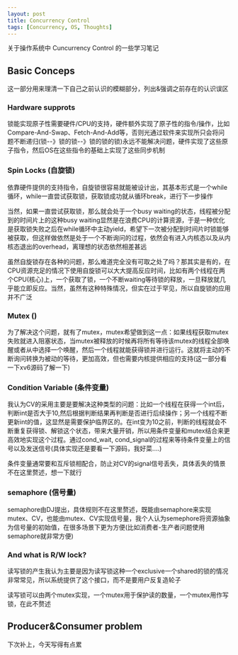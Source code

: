 ```yaml
---
layout: post
title: Concurrency Control
tags: [Concurrency, OS, Thoughts]
---
```


关于操作系统中 Cuncurrency Control 的一些学习笔记

## Basic Conceps

这一部分用来理清一下自己之前认识的模糊部分，列出&强调之前存在的认识误区

### Hardware supprots

锁能实现原子性需要硬件/CPU的支持，硬件额外实现了原子性的指令/操作，比如Compare-And-Swap、Fetch-And-Add等，否则光通过软件来实现所只会将问题不断递归(锁--》锁的锁--》锁的锁的锁)永远不能解决问题，硬件实现了这些原子指令，然后OS在这些指令的基础上实现了这些同步机制

### Spin Locks (自旋锁)

依靠硬件提供的支持指令，自旋锁很容易就能被设计出，其基本形式是一个while循环，while一直尝试获取锁，获取锁成功就从循环break，进行下一步操作

当然，如果一直尝试获取锁，那么就会处于一个busy waiting的状态，线程被分配到的时间片上的这种busy waiting显然是在浪费CPU的计算资源，于是一种优化是获取锁失败之后在while循环中主动yield，希望下一次被分配到时间片时锁能够被获取，但这样做依然是处于一个不断询问的过程，依然会有进入内核态以及从内核态退出的overhead，离理想的状态依然相差甚远

虽然自旋锁存在各种的问题，那么难道完全没有可取之处了吗？那其实是有的，在CPU资源充足的情况下使用自旋锁可以大大提高反应时间，比如有两个线程在两个CPU(核心)上，一个获取了锁，一个不断waiting等待锁的释放，一旦释放就几乎能立即反应。当然，虽然有这种特殊情况，但实在过于罕见，所以自旋锁的应用并不广泛

### Mutex ()

为了解决这个问题，就有了mutex，mutex希望做到这一点：如果线程获取mutex失败就进入阻塞状态，当mutex被释放的时候再将所有等待该mutex的线程全部唤醒或者从中选择一个唤醒，然后一个线程就能获得锁并进行运行。这就将主动的不断询问转换为被动的等待，更加高效，但也需要内核提供相应的支持(这一部分看一下xv6源码了解一下)

### Condition Variable (条件变量)

我认为CV的采用主要是要解决这种类型的问题：比如一个线程在获得一个int后，判断int是否大于10,然后根据判断结果再判断是否进行后续操作；另一个线程不断更新int的值，这显然是需要保护临界区的。在int变为10之前，判断的线程就会不断重复获得锁、解锁这个状态，带来大量开销，所以用条件变量和mutex结合来更高效地实现这个过程。通过cond_wait, cond_signal的过程来等待条件变量上的信号以及发送信号(具体实现还是要看一下源码，我好菜....)

条件变量通常要和互斥锁相配合，防止对CV的signal信号丢失，具体丢失的情景不在这里赘述，想一下就行

### semaphore (信号量)

semaphore由DJ提出，具体规则不在这里赘述，既能由semaphore来实现mutex、CV，也能由mutex、CV实现信号量，我个人认为semephore将资源抽象为信号量的初始值，在很多场景下更为方便(比如消费者-生产者问题使用semaphore就非常方便)

### And what is R/W lock?

读写锁的产生我认为主要是因为读写锁这种一个exclusive一个shared的锁的情况非常常见，所以系统提供了这个接口，而不是要用户反复造轮子

读写锁可以由两个mutex实现，一个mutex用于保护读的数量，一个mutex用作写锁，在此不赘述

## Producer&Consumer problem

下次补上，今天写得有点累
